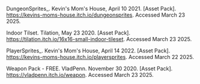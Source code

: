 DungeonSprites_. Kevin's Mom's House, April 10 2021. [Asset Pack]. https://kevins-moms-house.itch.io/dungeonsprites. Accessed March 23 2025.

Indoor Tilset. Tilation, May 23 2020. [Asset Pack]. https://tilation.itch.io/16x16-small-indoor-tileset. Accessed March 23 2025.

PlayerSprites_. Kevin's Mom's House, April 14 2022. [Asset Pack]. https://kevins-moms-house.itch.io/playersprites. Accessed March 22 2025.

Weapon Pack - FREE. VladPenn. November 30 2020. [Asset Pack]. https://vladpenn.itch.io/weapon. Accessed March 23 2025.